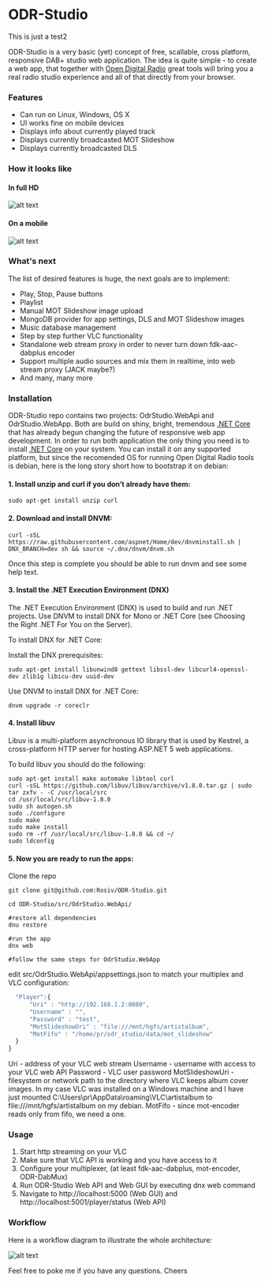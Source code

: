 # ODR-Studio
This is just a test2

ODR-Studio is a very basic (yet) concept of free, scallable, cross platform, responsive DAB+ studio web application. The idea is quite simple - to create a web app, that together with [Open Digital Radio](https://github.com/Opendigitalradio) great tools will bring you a real radio studio experience and all of that directly from your browser.

### Features
* Can run on Linux, Windows, OS X
* UI works fine on mobile devices
* Displays info about currently played track
* Displays currently broadcasted MOT Slideshow
* Displays currently broadcasted  DLS
 
### How it looks like

#### In full HD
![alt text](https://raw.githubusercontent.com/Rosiv/ODR-Studio/cleanup/doc/web_gui_full_hd.png "Full HD Web GUI")

#### On a mobile
![alt text](https://raw.githubusercontent.com/Rosiv/ODR-Studio/cleanup/doc/web_gui_mobile.png "Mobile Web GUI")

### What's next
The list of desired features is huge, the next goals are to implement:
* Play, Stop, Pause buttons
* Playlist
* Manual MOT Slideshow image upload
* MongoDB provider for app settings, DLS and MOT Slideshow images
* Music database management
* Step by step further VLC functionality
* Standalone web stream proxy in order to never turn down fdk-aac-dabplus encoder
* Support multiple audio sources and mix them in realtime, into web stream proxy (JACK maybe?)
* And many, many more
 
### Installation

ODR-Studio repo contains two projects: OdrStudio.WebApi and OdrStudio.WebApp.
Both are build on shiny, bright, tremendous [.NET Core](http://docs.asp.net/en/latest/conceptual-overview/dotnetcore.html) that has already begun changing the future of responsive web app development. In order to run both application the only thing you need is to install [.NET Core](http://docs.asp.net/en/latest/getting-started/index.html) on your system. You can install it on any supported platform, but since the recomended OS for running Open Digital Radio tools is debian, here is the long story short how to bootstrap it on debian:


#### 1. Install unzip and curl if you don’t already have them:

 ```sudo apt-get install unzip curl```

#### 2. Download and install DNVM:

```curl -sSL https://raw.githubusercontent.com/aspnet/Home/dev/dnvminstall.sh | DNX_BRANCH=dev sh && source ~/.dnx/dnvm/dnvm.sh```

Once this step is complete you should be able to run dnvm and see some help text.

#### 3. Install the .NET Execution Environment (DNX)

The .NET Execution Environment (DNX) is used to build and run .NET projects. Use DNVM to install DNX for Mono or .NET Core (see Choosing the Right .NET For You on the Server).

To install DNX for .NET Core:

Install the DNX prerequisites:

```
sudo apt-get install libunwind8 gettext libssl-dev libcurl4-openssl-dev zlib1g libicu-dev uuid-dev
```

Use DNVM to install DNX for .NET Core:

```
dnvm upgrade -r coreclr
```

#### 4. Install libuv

Libuv is a multi-platform asynchronous IO library that is used by Kestrel, a cross-platform HTTP server for hosting ASP.NET 5 web applications.

To build libuv you should do the following:

```
sudo apt-get install make automake libtool curl
curl -sSL https://github.com/libuv/libuv/archive/v1.8.0.tar.gz | sudo tar zxfv - -C /usr/local/src
cd /usr/local/src/libuv-1.8.0
sudo sh autogen.sh
sudo ./configure
sudo make
sudo make install
sudo rm -rf /usr/local/src/libuv-1.8.0 && cd ~/
sudo ldconfig
```


#### 5. Now you are ready to run the apps:

Clone the repo

```
git clone git@github.com:Rosiv/ODR-Studio.git

cd ODR-Studio/src/OdrStudio.WebApi/

#restore all dependencies
dnu restore

#run the app
dnx web

#follow the same steps for OdrStudio.WebApp
```

edit src/OdrStudio.WebApi/appsettings.json to match your multiplex and VLC configuration:

```javascript
  "Player":{
      "Uri" : "http://192.168.1.2:8080",
      "Username" : "",
      "Password" : "test",
      "MotSlideshowUri" : "file:///mnt/hgfs/artistalbum",
      "MotFifo" : "/home/pr/odr_studio/data/mot_slideshow"
  }
}
```

Uri - address of your VLC web stream
Username - username with access to your VLC web API
Password - VLC user password
MotSlideshowUri - filesystem or network path to the directory where VLC keeps album cover images. In my case VLC was installed on a Windows machine and I have just mounted C:\Users\pr\AppData\roaming\VLC\artistalbum to file:///mnt/hgfs/artistalbum on my debian.
MotFifo - since mot-encoder reads only from fifo, we need a one.

### Usage

1. Start http streaming on your VLC
2. Make sure that VLC API is working and you have access to it
3. Configure your multiplexer, (at least fdk-aac-dabplus, mot-encoder, ODR-DabMux)
4. Run ODR-Studio Web API and Web GUI by executing dnx web command
5. Navigate to http://localhost:5000 (Web GUI) and http://localhost:5001/player/status (Web API)

### Workflow

Here is a workflow diagram to illustrate the whole architecture: 


![alt text](https://raw.githubusercontent.com/Rosiv/ODR-Studio/cleanup/doc/Workflow.jpg "Workflow")

Feel free to poke me if you have any questions.
Cheers
